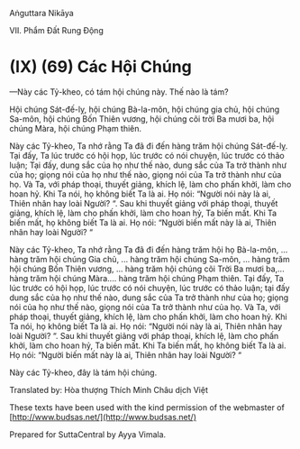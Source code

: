 Aṅguttara Nikāya

VII. Phẩm Ðất Rung Ðộng

# (IX) (69) Các Hội Chúng

—Này các Tỷ-kheo, có tám hội chúng này. Thế nào là tám?

Hội chúng Sát-đế-lỵ, hội chúng Bà-la-môn, hội chúng gia chủ, hội chúng Sa-môn, hội chúng Bốn Thiên vương, hội chúng cõi trời Ba mươi ba, hội chúng Màra, hội chúng Phạm thiên.

Này các Tỷ-kheo, Ta nhớ rằng Ta đã đi đến hàng trăm hội chúng Sát-đế-lỵ. Tại đấy, Ta lúc trước có hội họp, lúc trước có nói chuyện, lúc trước có thảo luận; Tại đấy, dung sắc của họ như thế nào, dung sắc của Ta trở thành như của họ; giọng nói của họ như thế nào, giọng nói của Ta trở thành như của họ. Và Ta, với pháp thoại, thuyết giảng, khích lệ, làm cho phấn khởi, làm cho hoan hỷ. Khi Ta nói, họ không biết Ta là ai. Họ nói: “Người nói này là ai, Thiên nhân hay loài Người? “. Sau khi thuyết giảng với pháp thoại, thuyết giảng, khích lệ, làm cho phấn khởi, làm cho hoan hỷ, Ta biến mất. Khi Ta biến mất, họ không biết Ta là ai. Họ nói: “Người biến mất này là ai, Thiên nhân hay loài Người? “

Này các Tỷ-kheo, Ta nhớ rằng Ta đã đi đến hàng trăm hội họ Bà-la-môn, ... hàng trăm hội chúng Gia chủ, ... hàng trăm hội chúng Sa-môn, ... hàng trăm hội chúng Bốn Thiên vương, ... hàng trăm hội chúng cõi Trời Ba mươi ba,... hàng trăm hội chúng Màra.... hàng trăm hội chúng Phạm thiên. Tại đấy, Ta lúc trước có hội họp, lúc trước có nói chuyện, lúc trước có thảo luận; tại đấy dung sắc của họ như thế nào, dung sắc của Ta trở thành như của họ; giọng nói của họ như thế nào, giọng nói của Ta trở thành như của họ. Và Ta, với pháp thoại, thuyết giảng, khích lệ, làm cho phấn khởi, làm cho hoan hỷ. Khi Ta nói, họ không biết Ta là ai. Họ nói: “Người nói này là ai, Thiên nhân hay loài Người? “. Sau khi thuyết giảng với pháp thoại, khích lệ, làm cho phấn khởi, làm cho hoan hỷ, Ta biến mất. Khi Ta biến mất, họ không biết Ta là ai. Họ nói: “Người biến mất này là ai, Thiên nhân hay loài Người? “

Này các Tỷ-kheo, đây là tám hội chúng.

Translated by: Hòa thượng Thích Minh Châu dịch Việt

These texts have been used with the kind permission of the webmaster of [http://www.budsas.net/](http://www.budsas.net/)

Prepared for SuttaCentral by Ayya Vimala.